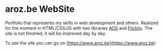# aroz.be WebSite

Portfolio that represents my skills in web development and others. Realized for the moment in HTML/CSS/JS with two libraries [AOS](https://michalsnik.github.io/aos/) and [Flickity](https://flickity.metafizzy.co/). The site is not finished, it will be improved day by day. 

To see the site you can go on [https://www.aroz.be](https://www.aroz.be)